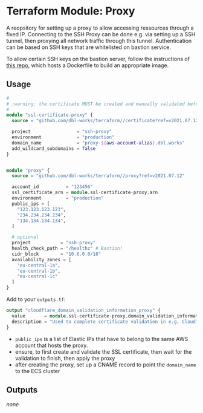 # Terraform Module: Proxy

A reopsitory for setting up a proxy to allow accessing ressources through a fixed IP.
Connecting to the SSH Proxy can be done e.g. via setting up a SSH tunnel, then proxying all network traffic through this tunnel. Authentication can be based on SSH keys that are whitelisted on bastion service.

To allow certain SSH keys on the bastion server, follow the instructions of [this repo](https://github.com/dbl-works/bastion), which hosts a Dockerfile to build an appropriate image.


## Usage

```terraform
#
# :warning: the certificate MUST be created and manually validated before any depending ressources
#
module "ssl-certificate-proxy" {
  source = "github.com/dbl-works/terraform//certificate?ref=v2021.07.12"

  project                 = "ssh-proxy"
  environment             = "production"
  domain_name             = "proxy-${aws-account-alias}.dbl.works"
  add_wildcard_subdomains = false
}


module "proxy" {
  source = "github.com/dbl-works/terraform//proxy?ref=v2021.07.12"

  account_id          = "123456"
  ssl_certificate_arn = module.ssl-certificate-proxy.arn
  environment         = "production"
  public_ips = [
    "123.123.123.123",
    "234.234.234.234",
    "134.134.134.134",
  ]

  # optional
  project           = "ssh-proxy"
  health_check_path = "/healthz" # Bastion!
  cidr_block        = "10.6.0.0/16"
  availability_zones = [
    "eu-central-1a",
    "eu-central-1b",
    "eu-central-1c"
  ]
}
```

Add to your `outputs.tf`:

```terraform
output "cloudflare_domain_validation_information_proxy" {
  value       = module.ssl-certificate-proxy.domain_validation_information
  description = "Used to complete certificate validation in e.g. Cloudflare."
}
```

- `public_ips` is a list of Elastic IPs that have to belong to the same AWS account that hosts the proxy.
- ensure, to first create and validate the SSL certificate, then wait for the validation to finish, then apply the proxy
- after creating the proxy, set up a CNAME record to point the `domain_name` to the ECS cluster

## Outputs
_none_
